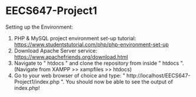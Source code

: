 # EECS647-Project1

Setting up the Environment:

1. PHP & MySQL project environment set-up tutorial: https://www.studentstutorial.com/php/php-environment-set-up
2. Download Apache Server service: https://www.apachefriends.org/download.html
3. Navigate to " htdocs " and clone the repository from inside " htdocs ". (Navigate from XAMPP >> xampfiles >> htdocs)
4. Go to your web browser of choice and type: " http://localhost/EECS647-Project1/index.php ". You should now be able to see the output of index.php!